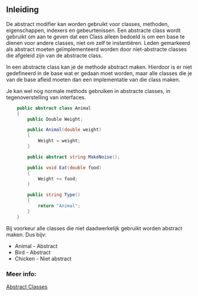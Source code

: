 ## Inleiding

De abstract modifier kan worden gebruikt voor classes, methoden, eigenschappen, indexers en gebeurtenissen. Een abstracte class wordt gebruikt om aan te geven dat een Class alleen bedoeld is om een base te dienen voor andere classes, niet om zelf te instantiëren. Leden gemarkeerd als abstract moeten geïmplementeerd worden door niet-abstracte classes die afgeleid zijn van de abstracte class.

In een abstracte class kan je de methode abstract maken. Hierdoor is er niet gedefineerd in de base wat er gedaan moet worden, maar alle classes die je van de base afleid moeten dan een implementatie van die class maken. 

Je kan wel nog normale methods gebruiken in abstracte classes, in tegenoverstelling van interfaces.

```c#
    public abstract class Animal
    {
        public Double Weight;

        public Animal(double weight)
        {
            Weight = weight;
        }

        public abstract string MakeNoise();

        public void Eat(double food)
        {
            Weight += food;
        }

        public string Type()
        {
            return "Animal";
        }
    }
```

Bij voorkeur alle classes die niet daadwerkelijk gebruikt worden abstract maken. 
Dus bijv:

- Animal - Abstract
- Bird - Abstract
- Chicken - Niet abstract

### Meer info:
[Abstract Classes](https://learn.microsoft.com/en-us/dotnet/csharp/language-reference/keywords/abstract)